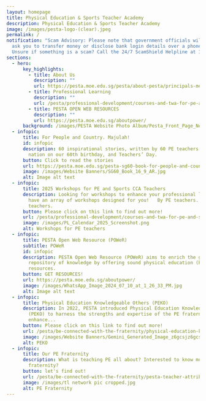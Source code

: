```yaml
---
layout: homepage
title: Physical Education & Sports Teacher Academy
description: Physical Education & Sports Teacher Academy
image: /images/pesta-logo-(clear).jpeg
permalink: /
notification: "Scam Advisory: Please note that government officials will never
  ask you to transfer money or disclose bank login details over a phone call.
  Unsure if something is a scam? Call the 24/7 ScamShield Helpline at 1799."
sections:
  - hero:
      key_highlights:
        - title: About Us
          description: ""
          url: https://pesta.moe.edu.sg/pesta/about-pesta/principals-message/
        - title: Professional Learning
          description: ""
          url: /pesta/professional-development/courses-and-twa-for-pe-and-sports-teachers/
        - title: PESTA OPEN WEB RESOURCES
          description: ""
          url: https://pesta.moe.edu.sg/aboutpower/
      background: /images/PESTA Website Photo Album/Pesta_Front_Page_New.gif
  - infopic:
      title: For People and Country. Majulah!
      id: infopic
      description: 60 inspirational stories, written by 60 PE teachers. A gift to the
        nation on our 60th birthday, and Teachers’ Day.
      button: Click to read the stories
      url: https://pesta.moe.edu.sg/pesta-sg60-book-for-people-and-country-majulah/
      image: /images/Website Banners/SG60_Book_16_9_AR.jpg
      alt: Image alt text
  - infopic:
      title: 2025 Workshops for PE and Sports CCA Teachers
      description: Looking for workshops to enhance your professional learning? We
        have an array of workshops designed for you!   By PE teachers. For PE
        teachers.
      button: Please click on this link to find out more!
      url: /pesta/professional-development/courses-and-twa-for-pe-and-sports-teachers/
      image: /images/PL_Calendar_2025_Screenshot.png
      alt: Workshops for PE teachers
  - infopic:
      title: PESTA Open Web Resource (POWeR)
      subtitle: POWeR
      id: infopic
      description: PESTA Open Web Resource (POWeR) aims to enrich the global
        repository of knowledge by offering sound physical education (PE)
        resources.
      button: GET RESOURCES!
      url: https://pesta.moe.edu.sg/aboutpower/
      image: /images/WhatsApp_Image_2024_07_10_at_1_26_33_PM.jpg
      alt: Image alt text
  - infopic:
      title: Physical Education Knowledgeable Others (PEKO)
      description: In 2022, PESTA introduced Physical Education Knowledgeable Others
        (PEKO) to harness the strengths and expertise of the PE fraternity to
        enhance...
      button: Please click on this link to find out more!
      url: /pesta/be-connected-with-the-fraternity/physical-education-knowledgeable-others-peko
      image: /images/Website Banners/Gemini_Generated_Image_z6gcsjz6gcsjz6gc.png
      alt: PEKO
  - infopic:
      title: Our PE Fraternity
      description: What is teaching PE all about? Interested to know more about the PE
        fraternity?
      button: let's find out!
      url: /pesta/be-connected-with-the-fraternity/pesta-teacher-attributes/
      image: /images/tl network pic cropped.jpg
      alt: PE Fraternity
---
```

